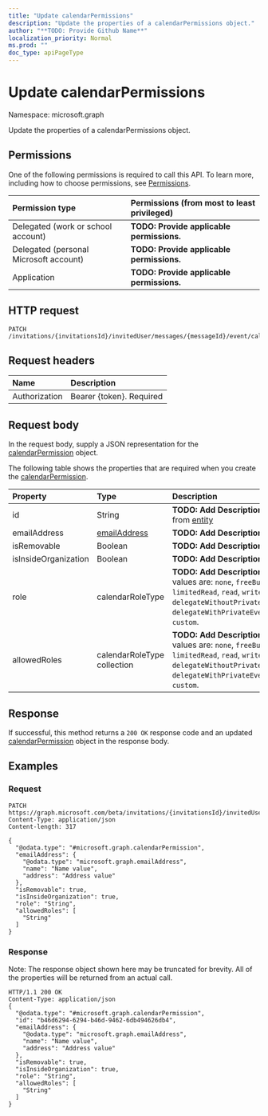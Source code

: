 ```yaml
---
title: "Update calendarPermissions"
description: "Update the properties of a calendarPermissions object."
author: "**TODO: Provide Github Name**"
localization_priority: Normal
ms.prod: ""
doc_type: apiPageType
---
```


# Update calendarPermissions

Namespace: microsoft.graph

Update the properties of a calendarPermissions object.

## Permissions
One of the following permissions is required to call this API. To learn more, including how to choose permissions, see [Permissions](/concepts/permissions-reference.md).

|Permission type|Permissions (from most to least privileged)|
|:---|:---|
|Delegated (work or school account)|**TODO: Provide applicable permissions.**|
|Delegated (personal Microsoft account)|**TODO: Provide applicable permissions.**|
|Application|**TODO: Provide applicable permissions.**|

## HTTP request
<!-- {
  "blockType": "ignored"
}
-->
``` http
PATCH /invitations/{invitationsId}/invitedUser/messages/{messageId}/event/calendar/calendarPermissions
```

## Request headers
|Name|Description|
|:---|:---|
|Authorization|Bearer {token}. Required|

## Request body
In the request body, supply a JSON representation for the [calendarPermission](../resources/calendarpermission.md) object.

The following table shows the properties that are required when you create the [calendarPermission](../resources/calendarpermission.md).

|Property|Type|Description|
|:---|:---|:---|
|id|String|**TODO: Add Description** Inherited from [entity](../resources/entity.md)|
|emailAddress|[emailAddress](../resources/emailaddress.md)|**TODO: Add Description**|
|isRemovable|Boolean|**TODO: Add Description**|
|isInsideOrganization|Boolean|**TODO: Add Description**|
|role|calendarRoleType|**TODO: Add Description**. Possible values are: `none`, `freeBusyRead`, `limitedRead`, `read`, `write`, `delegateWithoutPrivateEventAccess`, `delegateWithPrivateEventAccess`, `custom`.|
|allowedRoles|calendarRoleType collection|**TODO: Add Description**. Possible values are: `none`, `freeBusyRead`, `limitedRead`, `read`, `write`, `delegateWithoutPrivateEventAccess`, `delegateWithPrivateEventAccess`, `custom`.|



## Response
If successful, this method returns a `200 OK` response code and an updated [calendarPermission](../resources/calendarpermission.md) object in the response body.

## Examples

### Request
<!-- {
  "blockType": "request",
  "name": "update_calendarpermissions"
}
-->
``` http
PATCH https://graph.microsoft.com/beta/invitations/{invitationsId}/invitedUser/messages/{messageId}/event/calendar/calendarPermissions
Content-Type: application/json
Content-length: 317

{
  "@odata.type": "#microsoft.graph.calendarPermission",
  "emailAddress": {
    "@odata.type": "microsoft.graph.emailAddress",
    "name": "Name value",
    "address": "Address value"
  },
  "isRemovable": true,
  "isInsideOrganization": true,
  "role": "String",
  "allowedRoles": [
    "String"
  ]
}
```

### Response
Note: The response object shown here may be truncated for brevity. All of the properties will be returned from an actual call.
<!-- {
  "blockType": "response",
  "truncated": true
}
-->
``` http
HTTP/1.1 200 OK
Content-Type: application/json
{
  "@odata.type": "#microsoft.graph.calendarPermission",
  "id": "b46d6294-6294-b46d-9462-6db494626db4",
  "emailAddress": {
    "@odata.type": "microsoft.graph.emailAddress",
    "name": "Name value",
    "address": "Address value"
  },
  "isRemovable": true,
  "isInsideOrganization": true,
  "role": "String",
  "allowedRoles": [
    "String"
  ]
}
```

